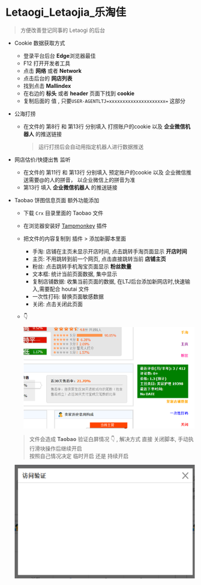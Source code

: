 # Letaogi_Letaojia_乐淘佳 

> 方便改善登记同事的 Letaogi 的后台

- Cookie 数据获取方式
  - 登录平台后台 **Edge**浏览器最佳
  - F12 打开开发者工具
  - 点击 **网络**  或者 **Network**
  - 点击后台的 **网店列表**
  - 找到点击 **Mallindex**
  - 在右边的 **标头** 或者 **header** 页面下找到 **cookie**
  - 复制后面的 值 , 只要`USER-AGENTLTJ=xxxxxxxxxxxxxxxxxxxxx=` 这部分

- 公海打捞
  - 在文件的 第8行 和 第13行 分别填入 打捞账户的cookie 以及 **企业微信机器人** 的推送链接
    > 运行打捞后会自动用指定机器人进行数据推送
  
- 网店估价/快捷出售 监听
  - 在文件的 第11行 和 第13行 分别填入 预定账户的cookie 以及 企业微信推送需要@的人的拼音， 以企业微信上的拼音为准
  - 第13行 填入  **企业微信机器人** 的推送链接
- Taobao 饼图信息页面 额外功能添加
  - 下载 `Crx` 目录里面的 Taobao 文件
  - 在浏览器安装好 [Tampmonkey](https://www.tampermonkey.net/) 插件
  - 把文件的内容复制到 插件 > 添加新脚本里面 
    - 手淘: 店铺在主页未显示开店时间, 点击跳转手淘页面显示 **开店时间**
    - 主页: 不用跳转到前一个网页, 点击直接跳转当前 **店铺主页**
    - 粉丝: 点击跳转手机淘宝页面显示 **粉丝数量**
    - 文本框: 统计当前页面数据, 集中显示
    - 复制店铺数据: 收集当前页面的数据, 在LTJ后台添加新网店时,快速输入,需要配合 houtai 文件
    - 一次性打码: 替换页面敏感数据
    - 关闭: 点击关闭此页面
  - 👇
  
    ![](/img/taobao.png)

  > 文件会造成 **Taobao** 验证白屏情况 👇 , 解决方式 直接 关闭脚本, 手动执行滑块操作后继续开启 <br>
  > 按照自己情况决定 临时开启 还是 持续开启

  ![](/img/visit_check.png)
